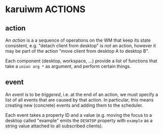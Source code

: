 karuiwm ACTIONS
===============


action
------

An *action* is a a sequence of operations on the WM that keep its state
consistent, e.g. "detach client from desktop" is *not* an action, however it may
be part of the action "move client from desktop A to desktop B".

Each component (desktop, workspace, ...) provide a list of functions that take a
`union arg *` as argument, and perform certain things.


event
-----

An *event* is to be *triggered*, i.e. at the end of an action, we must specify
a list of all events that are caused by that action. In particular, this means
creating new (concrete) events and adding them to the scheduler.

Each event takes a property ID and a value (e.g. moving the focus to a desktop
called "example" emits the `DESKTOP` property with `example` as a string value
attached to all subscribed clients).
